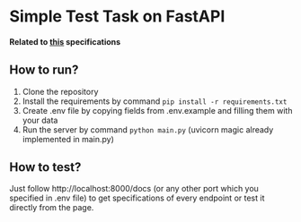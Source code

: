 # Simple Test Task on FastAPI

#### Related to [this](https://docs.google.com/document/d/1OdP3WeTuNvfgG79699pOaf8RNFCaouw7B8usJbJzw3o/edit) specifications

## How to run?
1. Clone the repository
2. Install the requirements by command `pip install -r requirements.txt`
3. Create .env file by copying fields from .env.example and filling them with your data
4. Run the server by command `python main.py` (uvicorn magic already implemented in main.py)

## How to test?
Just follow http://localhost:8000/docs (or any other port which you specified in .env file) 
to get specifications of every endpoint or test it directly from the page.